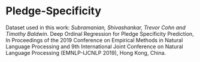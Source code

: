 # Pledge-Specificity

Dataset used in this work: _Subramanian, Shivashankar, Trevor Cohn and Timothy Baldwin_. Deep Ordinal Regression for Pledge Specificity Prediction, In Proceedings of the 2019 Conference on Empirical Methods in Natural Language Processing and 9th International Joint Conference on Natural Language Processing (EMNLP-IJCNLP 2019), Hong Kong, China.
